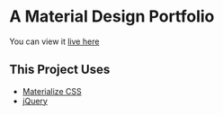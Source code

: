 <h1>A Material Design Portfolio</h1>
<p>You can view it <a href="https://rye-guy.github.io/MaterialPortfolio/">live here</a></p>

<h2>This Project Uses</h2> 
<ul>
<a href="https://materializecss.com/"><li>Materialize CSS</li></a>
<a href="https://jquery.com/"><li>jQuery</li></a>
</ul>
